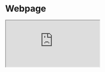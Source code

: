 # Webpage
<iframe src="https://docs.google.com/spreadsheets/d/e/2PACX-1vSNzPlRZ-ssG5XJfmVd2LjR5BvVwfdaJzvbSa7ly0pXbRewgtY9Y4JQaxRkAf2CgWFCx1B8Hw5DMg1Y/pubhtml?gid=0&amp;single=true&amp;widget=true&amp;headers=false"></iframe>
